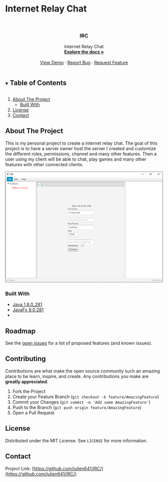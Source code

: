 # Internet Relay Chat
<!--
*** Thanks for checking out the Best-README-Template. If you have a suggestion
*** that would make this better, please fork the repo and create a pull request
*** or simply open an issue with the tag "enhancement".
*** Thanks again! Now go create something AMAZING! :D
***
***
***
*** To avoid retyping too much info. Do a search and replace for the following:
*** github_username, repo_name, twitter_handle, email, project_title, project_description
-->



<!-- PROJECT SHIELDS -->
<!--
*** I'm using markdown "reference style" links for readability.
*** Reference links are enclosed in brackets [ ] instead of parentheses ( ).
*** See the bottom of this document for the declaration of the reference variables
*** for contributors-url, forks-url, etc. This is an optional, concise syntax you may use.
*** https://www.markdownguide.org/basic-syntax/#reference-style-links

[![Forks][forks-shield]][forks-url]
[![Stargazers][stars-shield]][stars-url]
[![Issues][issues-shield]][issues-url]
[![MIT License][license-shield]][license-url]
[![LinkedIn][linkedin-shield]][linkedin-url]

-->

<!-- PROJECT LOGO -->
<br />
<p align="center">
 <!-- <a href="https://github.com/github_username/repo_name"> 
    <img src="images/logo.png" alt="Logo" width="80" height="80">
  </a>
  -->

  <h3 align="center">IRC</h3>

  <p align="center">
    Internet Relay Chat
    <br />
    <a href="https://github.com/julien641/IRC"><strong>Explore the docs »</strong></a>
    <br />
    <br />
    <a href="https://github.com/julien641/IRC">View Demo</a>
    ·
    <a href="https://github.com/julien641/IRC/issues">Report Bug</a>
    ·
    <a href="https://github.com/julien641/IRC/issues">Request Feature</a>
  </p>
</p>



<!-- TABLE OF CONTENTS -->
<details open="open">
  <summary><h2 style="display: inline-block">Table of Contents</h2></summary>
  <ol>
   <li>
      <a href="#about-the-project">About The Project</a>
      <ul>
        <li><a href="#built-with">Built With</a></li> 
      </ul>
    </li>
    <!--<li>
      <a href="#getting-started">Getting Started</a>
      <ul>
        <li><a href="#prerequisites">Prerequisites</a></li>
        <li><a href="#installation">Installation</a></li>
      </ul>
    </li>
    <li><a href="#usage">Usage</a></li>
    <li><a href="#roadmap">Roadmap</a></li>
    <li><a href="#contributing">Contributing</a></li>
    -->
    <li><a href="#license">License</a></li>
    <li><a href="#contact">Contact</a></li>
  <!--  <li><a href="#acknowledgements">Acknowledgements</a></li> -->
  </ol>
</details>



<!-- ABOUT THE PROJECT -->
## About The Project
This is my personal project to create a internet relay chat. The goal of this project is to have a server owner host the server I created and customize the different roles, permissions, channel and many other features. Then a user using my client will be able to chat, play games and many other features with other connected clients.

 <a href="https://github.com/julien641/IRC/">
    <img src="main.PNG" alt="main" >
  </a>
<!--
Here's a blank template to get started:
**To avoid retyping too much info. Do a search and replace with your text editor for the following:**
`github_username`, `repo_name`, `twitter_handle`, `email`, `project_title`, `project_description`
-->

### Built With

* [Java 1.8.0_281](https://www.oracle.com/java/technologies/javase/javase-jdk8-downloads.html)
* [JavaFx 8.0.281](https://openjfx.io/)
* []()



<!-- GETTING STARTED -->
<!--
## Getting Started

To get a local copy up and running follow these simple steps.

### Prerequisites

This is an example of how to list things you need to use the software and how to install them.

1. Downloads Java and JavaFx
2. Us
### Installation

1. Clone the repo
   ```sh
   git clone https://github.com/github_username/repo_name.git
   ```
2. Install NPM packages
   ```sh
   npm install
   ```
-->


<!-- USAGE EXAMPLES -->
<!--
## Usage

Use this space to show useful examples of how a project can be used. Additional screenshots, code examples and demos work well in this space. You may also link to more resources.

_For more examples, please refer to the [Documentation](https://example.com)_


-->
<!-- ROADMAP -->
## Roadmap

See the [open issues](https://github.com/julien641/IRC/issues) for a list of proposed features (and known issues).



<!-- CONTRIBUTING -->
## Contributing

Contributions are what make the open source community such an amazing place to be learn, inspire, and create. Any contributions you make are **greatly appreciated**.

1. Fork the Project
2. Create your Feature Branch (`git checkout -b feature/AmazingFeature`)
3. Commit your Changes (`git commit -m 'Add some AmazingFeature'`)
4. Push to the Branch (`git push origin feature/AmazingFeature`)
5. Open a Pull Request



<!-- LICENSE -->
## License

Distributed under the MIT License. See `LICENSE` for more information.



<!-- CONTACT -->
## Contact

<!-- Your Name - [@twitter_handle](https://twitter.com/twitter_handle) - email -->

Project Link: [https://github.com/julien641/IRC/](https://github.com/julien641/IRC/)



<!-- ACKNOWLEDGEMENTS -->
<!--
## Acknowledgements

* []()
* []()
* []()

-->

